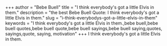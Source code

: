 +++
author = "Bebe Buell"
title = "I think everybody's got a little Elvis in them."
description = "the best Bebe Buell Quote: I think everybody's got a little Elvis in them."
slug = "i-think-everybodys-got-a-little-elvis-in-them"
keywords = "I think everybody's got a little Elvis in them.,bebe buell,bebe buell quotes,bebe buell quote,bebe buell sayings,bebe buell saying,quotes, sayings,quote, saying, motivation"
+++
I think everybody's got a little Elvis in them.
